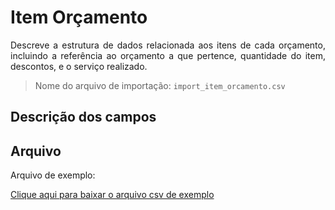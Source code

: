 # Item Orçamento

<p align="justify"> 
Descreve a estrutura de dados relacionada aos itens de cada orçamento, incluindo a referência ao orçamento a que pertence, quantidade do item, descontos, e o serviço realizado.
</p>

> Nome do arquivo de importação: `import_item_orcamento.csv`

## Descrição dos campos

[](tables/campos.md ':include')


## Arquivo
<p align="justify">Arquivo de exemplo:</p>

[Clique aqui para baixar o arquivo csv de exemplo](../../arquivos_exemplos/import_item_orcamento.csv ':ignore')


